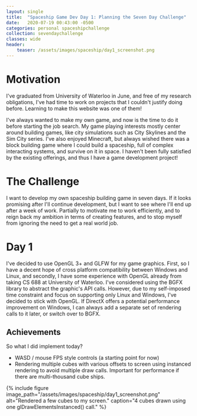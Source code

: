 ```yaml
---
layout: single
title:  "Spaceship Game Dev Day 1: Planning the Seven Day Challenge"
date:   2020-07-19 00:43:00 -0500
categories: personal spaceshipchallenge
collection: sevendaychallenge
classes: wide
header:
    teaser: /assets/images/spaceship/day1_screenshot.png
---
```


# Motivation  
I've graduated from University of Waterloo in June, and free of my research obligations, I've had time to work on projects that I couldn't justify doing before. Learning to make this website was one of them!

I've always wanted to make my own game, and now is the time to do it before starting the job search. My game playing interests mostly center around building games, like city simulations such as City Skylines and the Sim City series. I've also enjoyed Minecraft, but always wished there was a block building game where I could build a spaceship, full of complex interacting systems, and survive on it in space. I haven't been fully satisfied by the existing offerings, and thus I have a game development project!

# The Challenge  
I want to develop my own spaceship building game in seven days. If it looks promising after I'll continue development, but I want to see where I'll end up after a week of work. Partially to motivate me to work efficiently, and to reign back my ambition in terms of creating features, and to stop myself from ignoring the need to get a real world job.

# Day 1  
I've decided to use OpenGL 3+ and GLFW for my game graphics. First, so I have a decent hope of cross platform compatibility between Windows and Linux, and secondly, I have some experience with OpenGL already from taking CS 688 at University of Waterloo. I've considered using the BGFX library to abstract the graphic's API calls. However, due to my self-imposed time constraint and focus on supporting only Linux and Windows, I've decided to stick with OpenGL. If DirectX offers a potential performance improvement on Windows, I can always add a separate set of rendering calls to it later, or switch over to BGFX.

## Achievements  
So what I did implement today?
* WASD / mouse FPS style controls (a starting point for now)
* Rendering multiple cubes with various offsets to screen using instanced rendering to avoid multiple draw calls. Important for performance if there are multi-thousand cube ships.

{% include figure image_path="/assets/images/spaceship/day1_screenshot.png" alt="Rendered a few cubes to my screen." caption="4 cubes drawn using one glDrawElementsInstanced() call." %}
